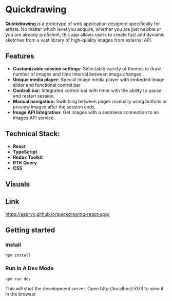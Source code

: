 # Quickdrawing

**Quickdrawing** is a prototype of web application designed specifically for artists. No matter which level you acquire, whether you are just newbie or you are already proficient, this app allows users to create fast and dynamic sketches from a vast library of high-quality images from external API.

## Features

- **Customizable session settings:** Selectable variety of themes to draw, number of images and time interval between image changes.
- **Unique media player:** Special image media player with embeded image slider and functional control bar.
- **Controll bar:** Integrated control bar with timer with the ability to pause and restart session.
- **Manual navigation:** Switching between pages manually using buttons or preview images after the session ends.
- **Image API Integration:** Get images with a seamless connection to an images API service.

## Technical Stack:

- **React**
- **TypeScript**
- **Redux Toolkit**
- **RTK Query**
- **CSS**

## Visuals

## Link

https://sebryk.github.io/quickdrawing-react-app/

## Getting started

### Install

```
npm install
```

### Run In A Dev Mode

```
npm run dev
```

This will start the development server. Open http://localhost:5173 to view it in the browser.
